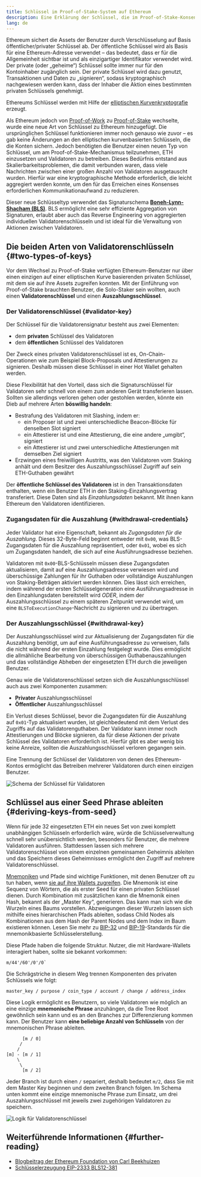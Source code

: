```yaml
---
title: Schlüssel im Proof-of-Stake-System auf Ethereum
description: Eine Erklärung der Schlüssel, die im Proof-of-Stake-Konsensmechanismus auf Ethereum verwendet werden
lang: de
---
```


Ethereum sichert die Assets der Benutzer durch Verschlüsselung auf Basis öffentlicher/privater Schlüssel ab. Der öffentliche Schlüssel wird als Basis für eine Ethereum-Adresse verwendet – das bedeutet, dass er für die Allgemeinheit sichtbar ist und als einzigartiger Identifikator verwendet wird. Der private (oder „geheime“) Schlüssel sollte immer nur für den Kontoinhaber zugänglich sein. Der private Schlüssel wird dazu genutzt, Transaktionen und Daten zu „signieren“, sodass kryptographisch nachgewiesen werden kann, dass der Inhaber die Aktion eines bestimmten privaten Schlüssels genehmigt.

Ethereums Schlüssel werden mit Hilfe der [elliptischen Kurvenkryptografie](https://de.wikipedia.org/wiki/Elliptic-curve_cryptography) erzeugt.

Als Ethereum jedoch von [Proof-of-Work](/developers/docs/consensus-mechanisms/pow) zu [Proof-of-Stake](/developers/docs/consensus-mechanisms/pos) wechselte, wurde eine neue Art von Schlüssel zu Ethereum hinzugefügt. Die ursprünglichen Schlüssel funktionieren immer noch genauso wie zuvor – es gab keine Änderungen an den elliptischen kurvenbasierten Schlüsseln, die die Konten sichern. Jedoch benötigten die Benutzer einen neuen Typ von Schlüssel, um am Proof-of-Stake-Mechanismus teilzunehmen, ETH einzusetzen und Validatoren zu betreiben. Dieses Bedürfnis entstand aus Skalierbarkeitsproblemen, die damit verbunden waren, dass viele Nachrichten zwischen einer großen Anzahl von Validatoren ausgetauscht wurden. Hierfür war eine kryptographische Methode erforderlich, die leicht aggregiert werden konnte, um den für das Erreichen eines Konsenses erforderlichen Kommunikationaufwand zu reduzieren.

Dieser neue Schlüsseltyp verwendet das Signaturschema [**Boneh-Lynn-Shacham (BLS)**](https://wikipedia.org/wiki/BLS_digital_signature). BLS ermöglicht eine sehr effiziente Aggregation von Signaturen, erlaubt aber auch das Reverse Engineering von aggregierten individuellen Validatorenschlüsseln und ist ideal für die Verwaltung von Aktionen zwischen Validatoren.

## Die beiden Arten von Validatorenschlüsseln {#two-types-of-keys}

Vor dem Wechsel zu Proof-of-Stake verfügten Ethereum-Benutzer nur über einen einzigen auf einer elliptischen Kurve basierenden privaten Schlüssel, mit dem sie auf ihre Assets zugreifen konnten. Mit der Einführung von Proof-of-Stake brauchten Benutzer, die Solo-Staker sein wollten, auch einen **Validatorenschlüssel** und einen **Auszahlungsschlüssel**.

### Der Validatorenschlüssel {#validator-key}

Der Schlüssel für die Validatorensignatur besteht aus zwei Elementen:

- dem **privaten** Schlüssel des Validatoren
- dem **öffentlichen** Schlüssel des Validatoren

Der Zweck eines privaten Validatorenschlüssel ist es, On-Chain-Operationen wie zum Beispiel Block-Proposals und Attestierungen zu signieren. Deshalb müssen diese Schlüssel in einer Hot Wallet gehalten werden.

Diese Flexibilität hat den Vorteil, dass sich die Signaturschlüssel für Validatoren sehr schnell von einem zum anderen Gerät transferieren lassen. Sollten sie allerdings verloren gehen oder gestohlen werden, könnte ein Dieb auf mehrere Arten **böswillig handeln**:

- Bestrafung des Validatoren mit Slashing, indem er:
  - ein Proposer ist und zwei unterschiedliche Beacon-Blöcke für denselben Slot signiert
  - ein Attestierer ist und eine Attestierung, die eine andere „umgibt“, signiert
  - ein Attestierer ist und zwei unterschiedliche Attestierungen mit demselben Ziel signiert
- Erzwingen eines freiwilligen Austritts, was den Validatoren vom Staking anhält und dem Besitzer des Auszahlungsschlüssel Zugriff auf sein ETH-Guthaben gewährt

Der **öffentliche Schlüssel des Validatoren** ist in den Transaktionsdaten enthalten, wenn ein Benutzer ETH in den Staking-Einzahlungsvertrag transferiert. Diese Daten sind als _Einzahlungsdaten_ bekannt. Mit ihnen kann Ethereum den Validatoren identifizieren.

### Zugangsdaten für die Auszahlung {#withdrawal-credentials}

Jeder Validator hat eine Eigenschaft, bekannt als _Zugangsdaten für die Auszahlung_. Dieses 32-Byte-Feld beginnt entweder mit `0x00`, was BLS-Zugangsdaten für die Auszahlung repräsentiert, oder `0x01`, wobei es sich um Zugangsdaten handelt, die sich auf eine Ausführungsadresse beziehen.

Validatoren mit `0x00`-BLS-Schlüsseln müssen diese Zugangsdaten aktualisieren, damit auf eine Auszahlungsadresse verwiesen wird und überschüssige Zahlungen für ihr Guthaben oder vollständige Auszahlungen von Staking-Beträgen aktiviert werden können. Dies lässt sich erreichen, indem während der ersten Schlüsselgeneration eine Ausführungsadresse in den Einzahlungsdaten bereitstellt wird _ODER_, indem der Auszahlungsschlüssel zu einem späteren Zeitpunkt verwendet wird, um eine `BLSToExecutionChange`-Nachricht zu signieren und zu übertragen.

### Der Auszahlungsschlüssel {#withdrawal-key}

Der Auszahlungsschlüssel wird zur Aktualisierung der Zugangsdaten für die Auszahlung benötigt, um auf eine Ausführungsadresse zu verweisen, falls die nicht während der ersten Einzahlung festgelegt wurde. Dies ermöglicht die allmähliche Bearbeitung von überschüssigen Guthabenauszahlungen und das vollständige Abheben der eingesetzten ETH durch die jeweiligen Benutzer.

Genau wie die Validatorenschlüssel setzen sich die Auszahlungsschlüssel auch aus zwei Komponenten zusammen:

- **Privater** Auszahlungsschlüssel
- **Öffentlicher** Auszahlungsschlüssel

Ein Verlust dieses Schlüssel, bevor die Zugangsdaten für die Auszahlung auf `0x01`-Typ aktualisiert wurden, ist gleichbedeutend mit dem Verlust des Zugriffs auf das Validatorenguthaben. Der Validator kann immer noch Attestierungen und Blöcke signieren, da für diese Aktionen der private Schlüssel des Validatoren erforderlich ist. Hierfür gibt es aber wenig bis keine Anreize, sollten die Auszahlungsschlüssel verloren gegangen sein.

Eine Trennung der Schlüssel der Validatoren von denen des Ethereum-Kontos ermöglicht das Betreiben mehrerer Validatoren durch einen einzigen Benutzer.

![Schema der Schlüssel für Validatoren](validator-key-schematic.png)

## Schlüssel aus einer Seed Phrase ableiten {#deriving-keys-from-seed}

Wenn für jede 32 eingesetzten ETH ein neues Set von zwei komplett unabhängigen Schlüsseln erforderlich wäre, würde die Schlüsselverwaltung schnell sehr unübersichtlich werden, besonders für Benutzer, die mehrere Validatoren ausführen. Stattdessen lassen sich mehrere Validatorenschlüssel von einem einzelnen gemeinsamen Geheimnis ableiten und das Speichern dieses Geheimnisses ermöglicht den Zugriff auf mehrere Validatorenschlüssel.

[Mnemoniken](https://en.bitcoinwiki.org/wiki/Mnemonic_phrase) und Pfade sind wichtige Funktionen, mit denen Benutzer oft zu tun haben, wenn [sie auf ihre Wallets zugreifen](https://ethereum.stackexchange.com/questions/19055/what-is-the-difference-between-m-44-60-0-0-and-m-44-60-0). Die Mnemonik ist eine Sequenz von Wörtern, die als erster Seed für einen privaten Schlüssel dienen. Durch Kombination mit zusätzlichen kann die Mnemonik einen Hash, bekannt als der „Master Key“, generieren. Das kann man sich wie die Wurzeln eines Baums vorstellen. Abzweigungen dieser Wurzeln lassen sich mithilfe eines hierarchischen Pfads ableiten, sodass Child Nodes als Kombinationen aus dem Hash der Parent Nodes und dem Index im Baum existieren können. Lesen Sie mehr zu [BIP-32](https://github.com/bitcoin/bips/blob/master/bip-0032.mediawiki) und [BIP-19](https://github.com/bitcoin/bips/blob/master/bip-0039.mediawiki)-Standards für die mnemonikbasierte Schlüsselerstellung.

Diese Pfade haben die folgende Struktur. Nutzer, die mit Hardware-Wallets interagiert haben, sollte sie bekannt vorkommen:

```
m/44'/60'/0'/0`
```

Die Schrägstriche in diesem Weg trennen Komponenten des privaten Schlüssels wie folgt:

```
master_key / purpose / coin_type / account / change / address_index
```

Diese Logik ermöglicht es Benutzern, so viele Validatoren wie möglich an eine einzige **mnemonische Phrase** anzuhängen, da die Tree Root gewöhnlich sein kann und es an den Branches zur Differenzierung kommen kann. Der Benutzer kann **eine beliebige Anzahl von Schlüsseln** von der mnemonischen Phrase ableiten.

```
      [m / 0]
     /
    /
[m] - [m / 1]
    \
     \
      [m / 2]
```

Jeder Branch ist durch einen `/` separiert, deshalb bedeutet `m/2`, dass Sie mit dem Master Key beginnen und dem zweiten Branch folgen. Im Schema unten kommt eine einzige mnemonische Phrase zum Einsatz, um drei Auszahlungsschlüssel mit jeweils zwei zugehörigen Validatoren zu speichern.

![Logik für Validatorenschlüssel](multiple-keys.png)

## Weiterführende Informationen {#further-reading}

- [Blogbeitrag der Ethereum Foundation von Carl Beekhuizen](https://blog.ethereum.org/2020/05/21/keys/)
- [Schlüsselerzeugung EIP-2333 BLS12-381](https://eips.ethereum.org/EIPS/eip-2333)
